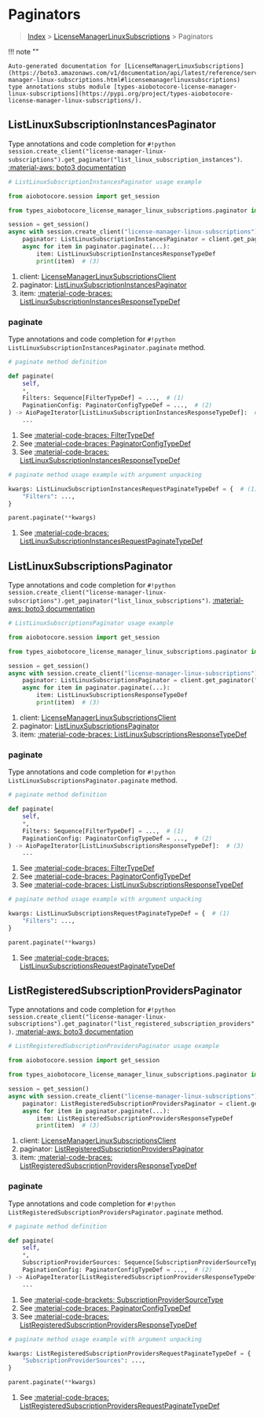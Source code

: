 # Paginators

> [Index](../README.md) > [LicenseManagerLinuxSubscriptions](./README.md) > Paginators

!!! note ""

    Auto-generated documentation for [LicenseManagerLinuxSubscriptions](https://boto3.amazonaws.com/v1/documentation/api/latest/reference/services/license-manager-linux-subscriptions.html#licensemanagerlinuxsubscriptions)
    type annotations stubs module [types-aiobotocore-license-manager-linux-subscriptions](https://pypi.org/project/types-aiobotocore-license-manager-linux-subscriptions/).

## ListLinuxSubscriptionInstancesPaginator

Type annotations and code completion for `#!python session.create_client("license-manager-linux-subscriptions").get_paginator("list_linux_subscription_instances")`.
[:material-aws: boto3 documentation](https://boto3.amazonaws.com/v1/documentation/api/latest/reference/services/license-manager-linux-subscriptions/paginator/ListLinuxSubscriptionInstances.html#LicenseManagerLinuxSubscriptions.Paginator.ListLinuxSubscriptionInstances)

```python
# ListLinuxSubscriptionInstancesPaginator usage example

from aiobotocore.session import get_session

from types_aiobotocore_license_manager_linux_subscriptions.paginator import ListLinuxSubscriptionInstancesPaginator

session = get_session()
async with session.create_client("license-manager-linux-subscriptions") as client:  # (1)
    paginator: ListLinuxSubscriptionInstancesPaginator = client.get_paginator("list_linux_subscription_instances")  # (2)
    async for item in paginator.paginate(...):
        item: ListLinuxSubscriptionInstancesResponseTypeDef
        print(item)  # (3)
```

1. client: [LicenseManagerLinuxSubscriptionsClient](./client.md)
2. paginator: [ListLinuxSubscriptionInstancesPaginator](./paginators.md#listlinuxsubscriptioninstancespaginator)
3. item: [:material-code-braces: ListLinuxSubscriptionInstancesResponseTypeDef](./type_defs.md#listlinuxsubscriptioninstancesresponsetypedef) 


### paginate

Type annotations and code completion for `#!python ListLinuxSubscriptionInstancesPaginator.paginate` method.

```python
# paginate method definition

def paginate(
    self,
    *,
    Filters: Sequence[FilterTypeDef] = ...,  # (1)
    PaginationConfig: PaginatorConfigTypeDef = ...,  # (2)
) -> AioPageIterator[ListLinuxSubscriptionInstancesResponseTypeDef]:  # (3)
    ...
```

1. See [:material-code-braces: FilterTypeDef](./type_defs.md#filtertypedef) 
2. See [:material-code-braces: PaginatorConfigTypeDef](./type_defs.md#paginatorconfigtypedef) 
3. See [:material-code-braces: ListLinuxSubscriptionInstancesResponseTypeDef](./type_defs.md#listlinuxsubscriptioninstancesresponsetypedef) 


```python
# paginate method usage example with argument unpacking

kwargs: ListLinuxSubscriptionInstancesRequestPaginateTypeDef = {  # (1)
    "Filters": ...,
}

parent.paginate(**kwargs)
```

1. See [:material-code-braces: ListLinuxSubscriptionInstancesRequestPaginateTypeDef](./type_defs.md#listlinuxsubscriptioninstancesrequestpaginatetypedef) 
## ListLinuxSubscriptionsPaginator

Type annotations and code completion for `#!python session.create_client("license-manager-linux-subscriptions").get_paginator("list_linux_subscriptions")`.
[:material-aws: boto3 documentation](https://boto3.amazonaws.com/v1/documentation/api/latest/reference/services/license-manager-linux-subscriptions/paginator/ListLinuxSubscriptions.html#LicenseManagerLinuxSubscriptions.Paginator.ListLinuxSubscriptions)

```python
# ListLinuxSubscriptionsPaginator usage example

from aiobotocore.session import get_session

from types_aiobotocore_license_manager_linux_subscriptions.paginator import ListLinuxSubscriptionsPaginator

session = get_session()
async with session.create_client("license-manager-linux-subscriptions") as client:  # (1)
    paginator: ListLinuxSubscriptionsPaginator = client.get_paginator("list_linux_subscriptions")  # (2)
    async for item in paginator.paginate(...):
        item: ListLinuxSubscriptionsResponseTypeDef
        print(item)  # (3)
```

1. client: [LicenseManagerLinuxSubscriptionsClient](./client.md)
2. paginator: [ListLinuxSubscriptionsPaginator](./paginators.md#listlinuxsubscriptionspaginator)
3. item: [:material-code-braces: ListLinuxSubscriptionsResponseTypeDef](./type_defs.md#listlinuxsubscriptionsresponsetypedef) 


### paginate

Type annotations and code completion for `#!python ListLinuxSubscriptionsPaginator.paginate` method.

```python
# paginate method definition

def paginate(
    self,
    *,
    Filters: Sequence[FilterTypeDef] = ...,  # (1)
    PaginationConfig: PaginatorConfigTypeDef = ...,  # (2)
) -> AioPageIterator[ListLinuxSubscriptionsResponseTypeDef]:  # (3)
    ...
```

1. See [:material-code-braces: FilterTypeDef](./type_defs.md#filtertypedef) 
2. See [:material-code-braces: PaginatorConfigTypeDef](./type_defs.md#paginatorconfigtypedef) 
3. See [:material-code-braces: ListLinuxSubscriptionsResponseTypeDef](./type_defs.md#listlinuxsubscriptionsresponsetypedef) 


```python
# paginate method usage example with argument unpacking

kwargs: ListLinuxSubscriptionsRequestPaginateTypeDef = {  # (1)
    "Filters": ...,
}

parent.paginate(**kwargs)
```

1. See [:material-code-braces: ListLinuxSubscriptionsRequestPaginateTypeDef](./type_defs.md#listlinuxsubscriptionsrequestpaginatetypedef) 
## ListRegisteredSubscriptionProvidersPaginator

Type annotations and code completion for `#!python session.create_client("license-manager-linux-subscriptions").get_paginator("list_registered_subscription_providers")`.
[:material-aws: boto3 documentation](https://boto3.amazonaws.com/v1/documentation/api/latest/reference/services/license-manager-linux-subscriptions/paginator/ListRegisteredSubscriptionProviders.html#LicenseManagerLinuxSubscriptions.Paginator.ListRegisteredSubscriptionProviders)

```python
# ListRegisteredSubscriptionProvidersPaginator usage example

from aiobotocore.session import get_session

from types_aiobotocore_license_manager_linux_subscriptions.paginator import ListRegisteredSubscriptionProvidersPaginator

session = get_session()
async with session.create_client("license-manager-linux-subscriptions") as client:  # (1)
    paginator: ListRegisteredSubscriptionProvidersPaginator = client.get_paginator("list_registered_subscription_providers")  # (2)
    async for item in paginator.paginate(...):
        item: ListRegisteredSubscriptionProvidersResponseTypeDef
        print(item)  # (3)
```

1. client: [LicenseManagerLinuxSubscriptionsClient](./client.md)
2. paginator: [ListRegisteredSubscriptionProvidersPaginator](./paginators.md#listregisteredsubscriptionproviderspaginator)
3. item: [:material-code-braces: ListRegisteredSubscriptionProvidersResponseTypeDef](./type_defs.md#listregisteredsubscriptionprovidersresponsetypedef) 


### paginate

Type annotations and code completion for `#!python ListRegisteredSubscriptionProvidersPaginator.paginate` method.

```python
# paginate method definition

def paginate(
    self,
    *,
    SubscriptionProviderSources: Sequence[SubscriptionProviderSourceType] = ...,  # (1)
    PaginationConfig: PaginatorConfigTypeDef = ...,  # (2)
) -> AioPageIterator[ListRegisteredSubscriptionProvidersResponseTypeDef]:  # (3)
    ...
```

1. See [:material-code-brackets: SubscriptionProviderSourceType](./literals.md#subscriptionprovidersourcetype) 
2. See [:material-code-braces: PaginatorConfigTypeDef](./type_defs.md#paginatorconfigtypedef) 
3. See [:material-code-braces: ListRegisteredSubscriptionProvidersResponseTypeDef](./type_defs.md#listregisteredsubscriptionprovidersresponsetypedef) 


```python
# paginate method usage example with argument unpacking

kwargs: ListRegisteredSubscriptionProvidersRequestPaginateTypeDef = {  # (1)
    "SubscriptionProviderSources": ...,
}

parent.paginate(**kwargs)
```

1. See [:material-code-braces: ListRegisteredSubscriptionProvidersRequestPaginateTypeDef](./type_defs.md#listregisteredsubscriptionprovidersrequestpaginatetypedef) 
